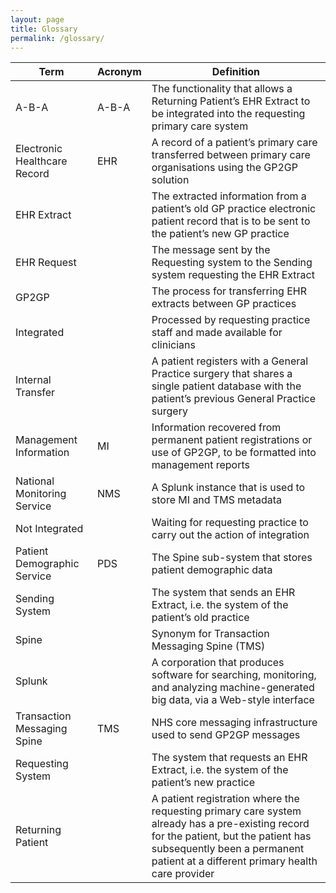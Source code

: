 ```yaml
---
layout: page
title: Glossary
permalink: /glossary/
---
```


| Term     | Acronym      | Definition |
|----------|--------------|------------|
| A-B-A | A-B-A | The functionality that allows a Returning Patient’s EHR Extract to be integrated into the requesting primary care system |
| Electronic Healthcare Record | EHR | A record of a patient’s primary care transferred between primary care organisations using the GP2GP solution |
| EHR Extract ||The extracted information from a patient’s old GP practice electronic patient record that is to be sent to the patient’s new GP practice|
| EHR Request || The message sent by the Requesting system to the Sending system requesting the EHR Extract |
| GP2GP || The process for transferring EHR extracts between GP practices |
|Integrated | | Processed by requesting practice staff and made available for clinicians |
| Internal Transfer || A patient registers with a General Practice surgery that shares a single patient database with the patient’s previous General Practice surgery |
| Management Information | MI | Information recovered from permanent patient registrations or use of GP2GP, to be formatted into management reports |
| National Monitoring Service| NMS | A Splunk instance that is used to store MI and TMS metadata |
| Not Integrated | | Waiting for requesting practice to  carry out the action of integration |
| Patient Demographic Service | PDS | The Spine sub-system that stores patient demographic data |
| Sending System || The system that sends an EHR Extract, i.e. the system of the patient’s old practice |
| Spine || Synonym for Transaction Messaging Spine (TMS) |
| Splunk || A corporation that produces software for searching, monitoring, and analyzing machine-generated big data, via a Web-style interface |
| Transaction Messaging Spine | TMS | NHS core messaging infrastructure used to send GP2GP messages |
| Requesting System || The system that requests an EHR Extract, i.e. the system of the patient’s new practice |
| Returning Patient || A patient registration where the requesting primary care system already has a pre-existing record for the patient, but the patient has subsequently been a permanent patient at a different primary health care provider |




	

